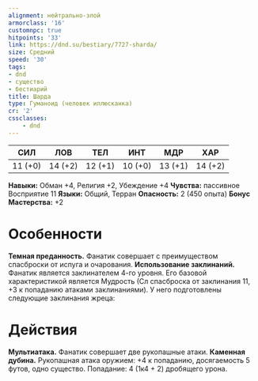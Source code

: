```yaml
---
alignment: нейтрально-злой
armorclass: '16'
customnpc: true
hitpoints: '33'
link: https://dnd.su/bestiary/7727-sharda/
size: Средний
speed: '30'
tags:
- dnd
- существо
- бестиарий
title: Шарда
type: Гуманоид (человек иллюсканка)
cr: '2'
cssclasses:
    - dnd
---
```



| СИЛ | ЛОВ | ТЕЛ | ИНТ | МДР | ХАР |
|---|---|---|---|---|---|
| 11 (+0) | 14 (+2) | 12 (+1) | 10 (+0) | 13 (+1) | 14 (+2) |
**Навыки:** Обман +4, Религия +2, Убеждение +4
**Чувства:** пассивное Восприятие 11
**Языки:** Общий, Терран
**Опасность:** 2 (450 опыта)
**Бонус Мастерства:** +2


# Особенности
**Темная преданность.** Фанатик совершает с преимуществом спасброски от испуга и очарования.
**Использование заклинаний.** Фанатик является заклинателем 4-го уровня. Его базовой характеристикой является Мудрость (Сл спасброска от заклинания 11, +3 к попаданию атаками заклинаниями). У него подготовлены следующие заклинания жреца:


# Действия
**Мультиатака.** Фанатик совершает две рукопашные атаки.
**Каменная дубина.** Рукопашная атака оружием: +4 к попаданию, досягаемость 5 футов, одно существо. Попадание: 4 (1к4 + 2) дробящего урона.